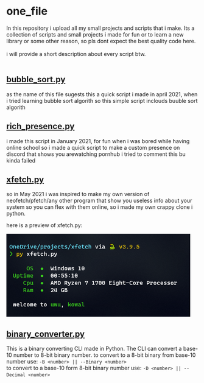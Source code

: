 # one_file
In this repository i upload all my small projects and scripts that i make.
Its a collection of scripts and small projects i made for fun or to learn a new library or some other reason,
so pls dont expect the best quality code here.
<br><br>
i will provide a short description about every script btw.
<br><br>


## [bubble_sort.py](https://github.com/ez-kowal/one_file/blob/main/bubble_sort.py)
as the name of this file sugests this a quick script i made in april 2021, when i tried learning bubble sort algorith so 
this simple script inclouds buuble sort algorith



## [rich_presence.py](https://github.com/ez-kowal/one_file/blob/main/rich_presence.py)
i made this script in January 2021, for fun when i was bored while having online school so i made a quick script to make a 
custom presence on discord that shows you arewatching pornhub i tried to comment this bu kinda failed



## [xfetch.py](https://github.com/ez-kowal/one_file/blob/main/xfetch.py)
so in May 2021 i was inspired to make my own version of neofetch/pfetch/any other program that show you 
useless info about your system so you can flex with them online, so i made my own crappy clone i python.

here is a preview of xfetch.py:

![img](https://raw.githubusercontent.com/ez-kowal/one_file/main/pngs/xfetch.png)



## [binary_converter.py](https://github.com/ez-kowal/one_file/blob/main/binary_converter.py)
This is a binary converting CLI made in Python. The CLI can convert a base-10 number to 8-bit binary number.
to convert to a 8-bit binary from base-10 number use: ```-B <number> || --Binary <number>```<br>
to convert to a base-10 form 8-bit binary number use: ```-D <number> || --Decimal <number>```
